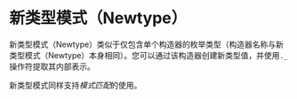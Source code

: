 # 新类型模式（Newtype）

新类型模式（Newtype）类似于仅包含单个构造器的枚举类型（构造器名称与新类型模式（Newtype）本身相同）。您可以通过该构造器创建新类型值，并使用`._`操作符提取其内部表示。

新类型模式同样支持*模式匹配*的使用。